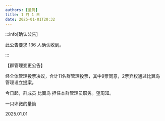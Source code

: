 ```yaml
---
authors: [量筒]
title: 1 月 1 日
date: 2025-01-01T20:32
---
```


:::info[确认公告]

此公告要求 136 人确认收到。

:::

【群管理变更公告】

经全体管理投票决议，合计11名群管理投票，其中9票同意，2票弃权通过比翼鸟管理设立提案。

今日起，群成员 比翼鸟 担任本群管理员职务。望周知。

一只卑微的量筒

2025.01.01

